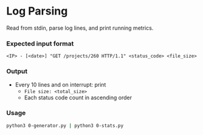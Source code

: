 # Log Parsing

Read from stdin, parse log lines, and print running metrics.

### Expected input format

`<IP> - [<date>] "GET /projects/260 HTTP/1.1" <status_code> <file_size>`

### Output

- Every 10 lines and on interrupt: print
  - `File size: <total_size>`
  - Each status code count in ascending order

### Usage

```bash
python3 0-generator.py | python3 0-stats.py
```

